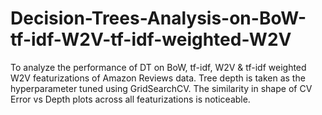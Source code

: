 # Decision-Trees-Analysis-on-BoW-tf-idf-W2V-tf-idf-weighted-W2V
To analyze the performance of DT on BoW, tf-idf, W2V &amp; tf-idf weighted W2V featurizations of Amazon Reviews data. Tree depth is taken as the hyperparameter tuned using GridSearchCV. The similarity in shape of CV Error vs Depth plots across all featurizations is noticeable.
